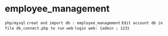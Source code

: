 # employee_management
`php/mysql`
`creat and import db : employee_management`
`Edit account db in file db_connect.php to run web`
`login web: {admin ; 123}`

